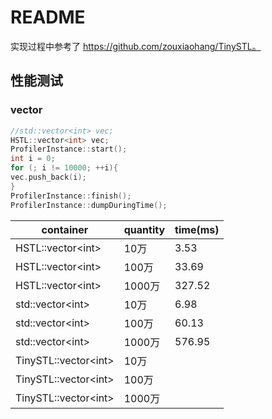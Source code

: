 # README

实现过程中参考了 https://github.com/zouxiaohang/TinySTL。



## 性能测试

### vector

   ```c++
//std::vector<int> vec;
HSTL::vector<int> vec;
ProfilerInstance::start();
int i = 0;
for (; i != 10000; ++i){
  vec.push_back(i);
}
ProfilerInstance::finish();
ProfilerInstance::dumpDuringTime();
   ```



| container               | quantity | time(ms) |
| ----------------------- | -------- | -------- |
| HSTL::vector&lt;int>    | 10万     | 3.53     |
| HSTL::vector&lt;int>    | 100万    | 33.69    |
| HSTL::vector&lt;int>    | 1000万   | 327.52   |
| std::vector&lt;int>     | 10万     | 6.98     |
| std::vector&lt;int>     | 100万    | 60.13    |
| std::vector&lt;int>     | 1000万   | 576.95   |
| TinySTL::vector&lt;int> | 10万     |          |
| TinySTL::vector&lt;int> | 100万    |          |
| TinySTL::vector&lt;int> | 1000万   |          |

